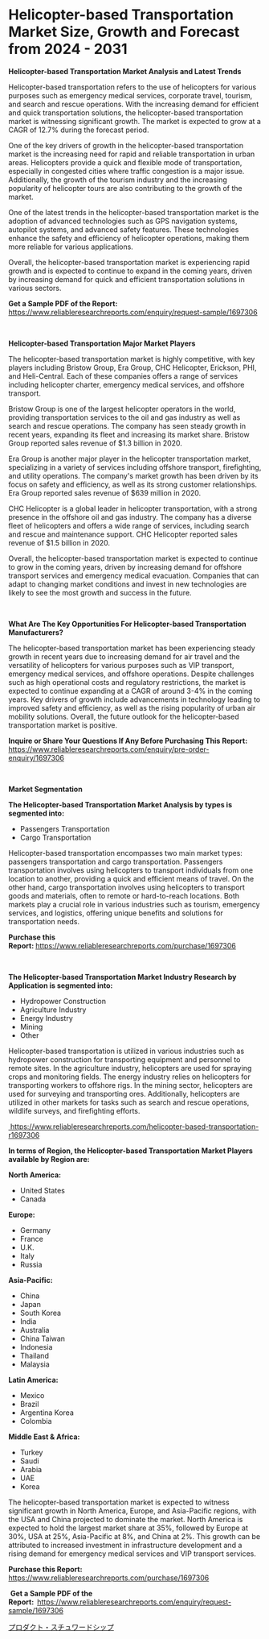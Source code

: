 <p><h1>Helicopter-based Transportation Market Size, Growth and Forecast from 2024 - 2031</h1></p><p><strong>Helicopter-based Transportation Market Analysis and Latest Trends</strong></p>
<p><p>Helicopter-based transportation refers to the use of helicopters for various purposes such as emergency medical services, corporate travel, tourism, and search and rescue operations. With the increasing demand for efficient and quick transportation solutions, the helicopter-based transportation market is witnessing significant growth. The market is expected to grow at a CAGR of 12.7% during the forecast period.</p><p>One of the key drivers of growth in the helicopter-based transportation market is the increasing need for rapid and reliable transportation in urban areas. Helicopters provide a quick and flexible mode of transportation, especially in congested cities where traffic congestion is a major issue. Additionally, the growth of the tourism industry and the increasing popularity of helicopter tours are also contributing to the growth of the market.</p><p>One of the latest trends in the helicopter-based transportation market is the adoption of advanced technologies such as GPS navigation systems, autopilot systems, and advanced safety features. These technologies enhance the safety and efficiency of helicopter operations, making them more reliable for various applications.</p><p>Overall, the helicopter-based transportation market is experiencing rapid growth and is expected to continue to expand in the coming years, driven by increasing demand for quick and efficient transportation solutions in various sectors.</p></p>
<p><strong>Get a Sample PDF of the Report:&nbsp;</strong> <a href="https://www.reliableresearchreports.com/enquiry/request-sample/1697306">https://www.reliableresearchreports.com/enquiry/request-sample/1697306</a></p>
<p>&nbsp;</p>
<p><strong>Helicopter-based Transportation Major Market Players</strong></p>
<p><p>The helicopter-based transportation market is highly competitive, with key players including Bristow Group, Era Group, CHC Helicopter, Erickson, PHI, and Heli-Central. Each of these companies offers a range of services including helicopter charter, emergency medical services, and offshore transport.</p><p>Bristow Group is one of the largest helicopter operators in the world, providing transportation services to the oil and gas industry as well as search and rescue operations. The company has seen steady growth in recent years, expanding its fleet and increasing its market share. Bristow Group reported sales revenue of $1.3 billion in 2020.</p><p>Era Group is another major player in the helicopter transportation market, specializing in a variety of services including offshore transport, firefighting, and utility operations. The company's market growth has been driven by its focus on safety and efficiency, as well as its strong customer relationships. Era Group reported sales revenue of $639 million in 2020.</p><p>CHC Helicopter is a global leader in helicopter transportation, with a strong presence in the offshore oil and gas industry. The company has a diverse fleet of helicopters and offers a wide range of services, including search and rescue and maintenance support. CHC Helicopter reported sales revenue of $1.5 billion in 2020.</p><p>Overall, the helicopter-based transportation market is expected to continue to grow in the coming years, driven by increasing demand for offshore transport services and emergency medical evacuation. Companies that can adapt to changing market conditions and invest in new technologies are likely to see the most growth and success in the future.</p></p>
<p>&nbsp;</p>
<p><strong>What Are The Key Opportunities For Helicopter-based Transportation Manufacturers?</strong></p>
<p><p>The helicopter-based transportation market has been experiencing steady growth in recent years due to increasing demand for air travel and the versatility of helicopters for various purposes such as VIP transport, emergency medical services, and offshore operations. Despite challenges such as high operational costs and regulatory restrictions, the market is expected to continue expanding at a CAGR of around 3-4% in the coming years. Key drivers of growth include advancements in technology leading to improved safety and efficiency, as well as the rising popularity of urban air mobility solutions. Overall, the future outlook for the helicopter-based transportation market is positive.</p></p>
<p><strong>Inquire or Share Your Questions If Any Before Purchasing This Report:</strong> <a href="https://www.reliableresearchreports.com/enquiry/pre-order-enquiry/1697306">https://www.reliableresearchreports.com/enquiry/pre-order-enquiry/1697306</a></p>
<p>&nbsp;</p>
<p><strong>Market Segmentation</strong></p>
<p><strong>The Helicopter-based Transportation Market Analysis by types is segmented into:</strong></p>
<p><ul><li>Passengers Transportation</li><li>Cargo Transportation</li></ul></p>
<p><p>Helicopter-based transportation encompasses two main market types: passengers transportation and cargo transportation. Passengers transportation involves using helicopters to transport individuals from one location to another, providing a quick and efficient means of travel. On the other hand, cargo transportation involves using helicopters to transport goods and materials, often to remote or hard-to-reach locations. Both markets play a crucial role in various industries such as tourism, emergency services, and logistics, offering unique benefits and solutions for transportation needs.</p></p>
<p><strong>Purchase this Report:&nbsp;</strong><a href="https://www.reliableresearchreports.com/purchase/1697306">https://www.reliableresearchreports.com/purchase/1697306</a></p>
<p>&nbsp;</p>
<p><strong>The Helicopter-based Transportation Market Industry Research by Application is segmented into:</strong></p>
<p><ul><li>Hydropower Construction</li><li>Agriculture Industry</li><li>Energy Industry</li><li>Mining</li><li>Other</li></ul></p>
<p><p>Helicopter-based transportation is utilized in various industries such as hydropower construction for transporting equipment and personnel to remote sites. In the agriculture industry, helicopters are used for spraying crops and monitoring fields. The energy industry relies on helicopters for transporting workers to offshore rigs. In the mining sector, helicopters are used for surveying and transporting ores. Additionally, helicopters are utilized in other markets for tasks such as search and rescue operations, wildlife surveys, and firefighting efforts.</p></p>
<p><a href="https://www.reliableresearchreports.com/helicopter-based-transportation-r1697306">&nbsp;https://www.reliableresearchreports.com/helicopter-based-transportation-r1697306</a></p>
<p><strong>In terms of Region, the Helicopter-based Transportation Market Players available by Region are:</strong></p>
<p>
    <p> <strong> North America: </strong>
        <ul>
            <li>United States</li>
            <li>Canada</li>
        </ul>
        </p> 
    <p> <strong> Europe: </strong>
        <ul>
            <li>Germany</li>
            <li>France</li>
            <li>U.K.</li>
            <li>Italy</li>
            <li>Russia</li>
        </ul>
        </p> 
    <p> <strong> Asia-Pacific: </strong>
        <ul>
            <li>China</li>
            <li>Japan</li>
            <li>South Korea</li>
            <li>India</li>
            <li>Australia</li>
            <li>China Taiwan</li>
            <li>Indonesia</li>
            <li>Thailand</li>
            <li>Malaysia</li>
        </ul>
        </p> 
    <p> <strong> Latin America: </strong>
        <ul>
            <li>Mexico</li>
            <li>Brazil</li>
            <li>Argentina Korea</li>
            <li>Colombia</li>
        </ul>
        </p> 
    <p> <strong> Middle East & Africa: </strong>
        <ul>
            <li>Turkey</li>
            <li>Saudi</li>
            <li>Arabia</li>
            <li>UAE</li>
            <li>Korea</li>
        </ul>
    </p>
    </p>
<p><p>The helicopter-based transportation market is expected to witness significant growth in North America, Europe, and Asia-Pacific regions, with the USA and China projected to dominate the market. North America is expected to hold the largest market share at 35%, followed by Europe at 30%, USA at 25%, Asia-Pacific at 8%, and China at 2%. This growth can be attributed to increased investment in infrastructure development and a rising demand for emergency medical services and VIP transport services.</p></p>
<p><strong>Purchase this Report: </strong><a href="https://www.reliableresearchreports.com/purchase/1697306">https://www.reliableresearchreports.com/purchase/1697306</a></p>
<p>&nbsp;<strong>Get a Sample PDF of the Report:&nbsp;&nbsp;</strong><a href="https://www.reliableresearchreports.com/enquiry/request-sample/1697306">https://www.reliableresearchreports.com/enquiry/request-sample/1697306</a></p>
<p><strong></strong></p>
<p><p><a href="https://github.com/AhmadMann1950/Market-Research-Report-List-2/blob/main/4706691184157.md">プロダクト・スチュワードシップ</a></p></p>